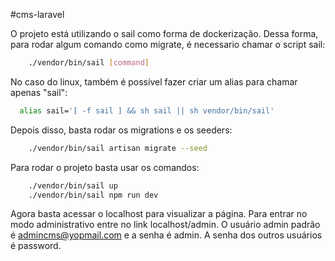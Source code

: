 #cms-laravel

O projeto está utilizando o sail como forma de dockerização. Dessa forma, para rodar algum comando como migrate, é necessario chamar o script sail:
```bash
	./vendor/bin/sail [command]
```

No caso do linux, também é possível fazer criar um alias para chamar apenas "sail":
```bash
  alias sail='[ -f sail ] && sh sail || sh vendor/bin/sail' 
```

Depois disso, basta rodar os migrations e os seeders:

```bash
	./vendor/bin/sail artisan migrate --seed
```

Para rodar o projeto basta usar os comandos:
```bash
	./vendor/bin/sail up
	./vendor/bin/sail npm run dev
```

Agora basta acessar o localhost para visualizar a página.
Para entrar no modo administrativo entre no link localhost/admin.
O usuário admin padrão é admincms@yopmail.com e a senha é admin.
A senha dos outros usuários é password.
